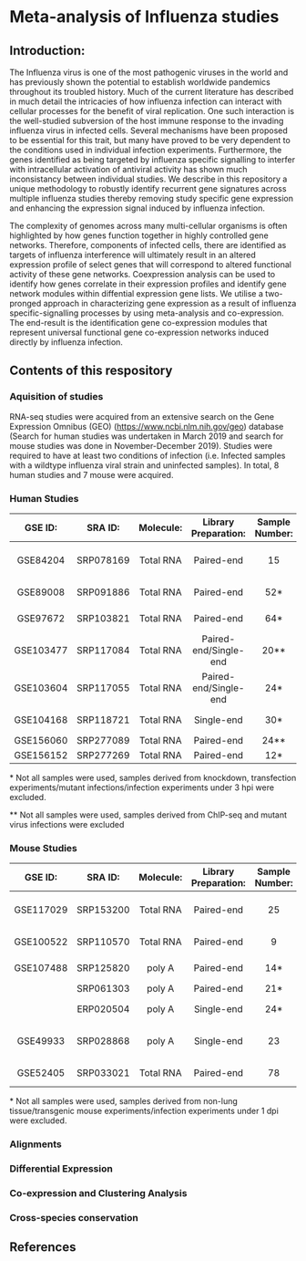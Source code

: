 # Meta-analysis of Influenza studies

## Introduction:
The Influenza virus is one of the most pathogenic viruses in the world and has previously shown the potential to establish worldwide pandemics throughout its troubled history. Much of the current literature has described in much detail the intricacies of how influenza infection can interact with cellular processes for the benefit of viral replication. One such interaction is the well-studied subversion of the host immune response to the invading influenza virus in infected cells. Several mechanisms have been proposed to be essential for this trait, but many have proved to be very dependent to the conditions used in individual infection experiments. Furthermore, the genes identified as being targeted by influenza specific signalling to interfer with intracellular activation of antiviral activity has shown much inconsistancy between individual studies. We describe in this repository a unique methodology to robustly identify recurrent gene signatures across multiple influenza studies thereby removing study specific gene expression and enhancing the expression signal induced by influenza infection. 

The complexity of genomes across many multi-cellular organisms is often highlighted by how genes function together in highly controlled gene networks. Therefore, components of infected cells, there are identified as targets of influenza interference will ultimately result in an altered expression profile of select genes that will correspond to altered functional activity of these gene networks. Coexpression analysis can be used to identify how genes correlate in their expression profiles and identify gene network modules within diffential expression gene lists. We utilise a two-pronged approach in characterizing gene expression as a result of influenza specific-signalling processes by using meta-analysis and co-expression. The end-result is the identification gene co-expression modules that represent universal functional gene co-expression networks induced directly by influenza infection.

## Contents of this respository

### Aquisition of studies

RNA-seq studies were acquired from an extensive search on the Gene Expression Omnibus (GEO) (https://www.ncbi.nlm.nih.gov/geo) database (Search for human studies was undertaken in March 2019 and search for mouse studies was done in November-December 2019). Studies were required to have at least two conditions of infection (i.e. Infected samples with a wildtype influenza viral strain and uninfected samples). In total, 8 human studies and 7 mouse were acquired. 

### Human Studies

|GSE ID:|SRA ID:|Molecule:|Library Preparation:|Sample Number:|Citation:|
|:-----:|:-----:|:-----:|:-----:|:-----:|:-----:|
|GSE84204|SRP078169|Total RNA|Paired-end|15|Alculumbre et al., 2018|
|GSE89008|SRP091886|Total RNA|Paired-end|52*|Heinz et al., 2018|
|GSE97672|SRP103821|Total RNA|Paired-end|64*|Heinz et al., 2018|
|GSE103477|SRP117084|Total RNA|Paired-end/Single-end|20**|Heinz et al., 2018|
|GSE103604|SRP117055|Total RNA|Paired-end/Single-end|24*|Zhao et al., 2018|
|GSE104168|SRP118721|Total RNA|Single-end|30*|Forst et al., 2017|
|GSE156060|SRP277089|Total RNA|Paired-end|24**|This study|
|GSE156152|SRP277269|Total RNA|Paired-end|12*|This study|

\* Not all samples were used, samples derived from knockdown, transfection experiments/mutant infections/infection experiments under 3 hpi were excluded.

** Not all samples were used, samples derived from ChIP-seq and mutant virus infections were excluded

### Mouse Studies

|GSE ID:|SRA ID:|Molecule:|Library Preparation:|Sample Number:|Citation:|
|:-----:|:-----:|:-----:|:-----:|:-----:|:-----:|
|GSE117029|SRP153200|Total RNA|Paired-end|25|Sengupta et al., 2019|
|GSE100522|SRP110570|Total RNA|Paired-end|9|Hu et al., 2018|
|GSE107488|SRP125820|poly A|Paired-end|14*|Yildiz et al., 2018|
||SRP061303|poly A|Paired-end|21*||
||ERP020504|poly A|Single-end|24*|Steed et al., 2017|
|GSE49933|SRP028868|poly A|Single-end|23|Altboum et al., 2014|
|GSE52405|SRP033021|Total RNA|Paired-end|78|Josset et al., 2014|

\* Not all samples were used, samples derived from non-lung tissue/transgenic mouse experiments/infection experiments under 1 dpi were excluded.

### Alignments

### Differential Expression

### Co-expression and Clustering Analysis

### Cross-species conservation

###

## References

